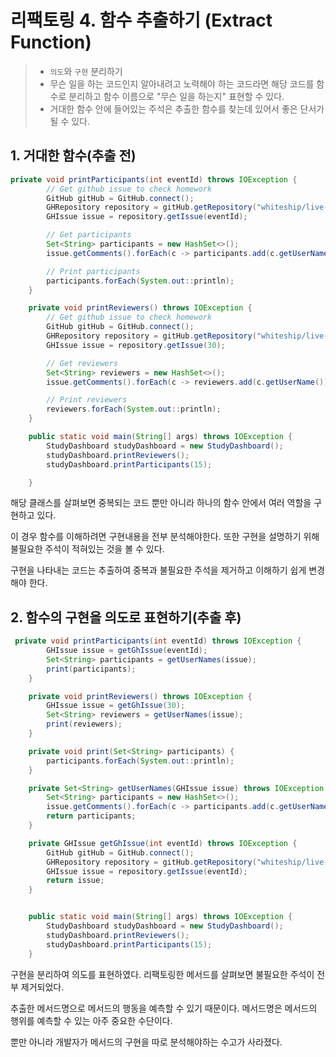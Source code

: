 
# 리팩토링 4. 함수 추출하기 (Extract Function)
> - `의도`와 `구현` 분리하기
> - 무슨 일을 하는 코드인지 알아내려고 노력해야 하는 코드라면 해당 코드를 함수로 분리하고 함수 이름으로 "무슨 일을 하는지" 표현할 수 있다.
> - 거대한 함수 안에 들어있는 주석은 추출한 함수를 찾는데 있어서 좋은 단서가 될 수 있다.   
> 

## 1. 거대한 함수(추출 전)
```java
private void printParticipants(int eventId) throws IOException {
        // Get github issue to check homework
        GitHub gitHub = GitHub.connect();
        GHRepository repository = gitHub.getRepository("whiteship/live-study");
        GHIssue issue = repository.getIssue(eventId);

        // Get participants
        Set<String> participants = new HashSet<>();
        issue.getComments().forEach(c -> participants.add(c.getUserName()));

        // Print participants
        participants.forEach(System.out::println);
    }

    private void printReviewers() throws IOException {
        // Get github issue to check homework
        GitHub gitHub = GitHub.connect();
        GHRepository repository = gitHub.getRepository("whiteship/live-study");
        GHIssue issue = repository.getIssue(30);

        // Get reviewers
        Set<String> reviewers = new HashSet<>();
        issue.getComments().forEach(c -> reviewers.add(c.getUserName()));

        // Print reviewers
        reviewers.forEach(System.out::println);
    }

    public static void main(String[] args) throws IOException {
        StudyDashboard studyDashboard = new StudyDashboard();
        studyDashboard.printReviewers();
        studyDashboard.printParticipants(15);

    }
```
해당 클래스를 살펴보면 중복되는 코드 뿐만 아니라 하나의 함수 안에서 여러 역할을 구현하고 있다. 

이 경우 함수를 이해하려면 구현내용을 전부 분석해야한다. 또한 구현을 설명하기 위해 불필요한 주석이 적혀있는 것을 볼 수 있다. 

구현을 나타내는 코드는 추출하여 중복과 불필요한 주석을 제거하고 이해하기 쉽게 변경해야 한다. 



## 2. 함수의 구현을 의도로 표현하기(추출 후)
```java
 private void printParticipants(int eventId) throws IOException {
        GHIssue issue = getGhIssue(eventId);
        Set<String> participants = getUserNames(issue);
        print(participants);
    }

    private void printReviewers() throws IOException {
        GHIssue issue = getGhIssue(30);
        Set<String> reviewers = getUserNames(issue);
        print(reviewers);
    }

    private void print(Set<String> participants) {
        participants.forEach(System.out::println);
    }

    private Set<String> getUserNames(GHIssue issue) throws IOException {
        Set<String> participants = new HashSet<>();
        issue.getComments().forEach(c -> participants.add(c.getUserName()));
        return participants;
    }

    private GHIssue getGhIssue(int eventId) throws IOException {
        GitHub gitHub = GitHub.connect();
        GHRepository repository = gitHub.getRepository("whiteship/live-study");
        GHIssue issue = repository.getIssue(eventId);
        return issue;
    }


    public static void main(String[] args) throws IOException {
        StudyDashboard studyDashboard = new StudyDashboard();
        studyDashboard.printReviewers();
        studyDashboard.printParticipants(15);
    }

```

구현을 분리하여 의도를 표현하였다. 리팩토링한 메서드를 살펴보면 불필요한 주석이 전부 제거되었다.

추출한 메서드명으로 메서드의 행동을 예측할 수 있기 때문이다. 메서드명은 메서드의 행위를 예측할 수 있는 아주 중요한 수단이다. 

뿐만 아니라 개발자가 메서드의 구현을 따로 분석해야하는 수고가 사라졌다. 


